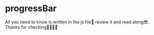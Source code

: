 # progressBar
All you need to know is written in the js file📂 review it and read along😎.
Thanks for checking🏋🏾🏋🏾
